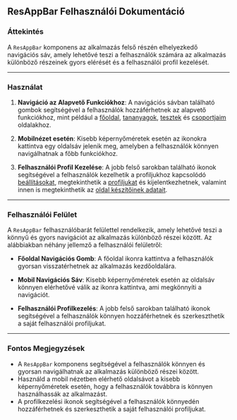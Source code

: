 ## ResAppBar Felhasználói Dokumentáció

### Áttekintés

A `ResAppBar` komponens az alkalmazás felső részén elhelyezkedő navigációs sáv, amely lehetővé teszi a felhasználók számára az alkalmazás különböző részeinek gyors elérését és a felhasználói profil kezelését.

---

### Használat

1. **Navigáció az Alapvető Funkciókhoz**: A navigációs sávban található gombok segítségével a felhasználók hozzáférhetnek az alapvető funkciókhoz, mint például a [főoldal](LandingPageFelhasznaloi.md), [tananyagok](CurriculumsFelhasznaloi.md), [tesztek](TestsFelhasznaloi.md) és [csoportjaim](MyGroupsFelhasznaloi.md) oldalakhoz.

2. **Mobilnézet esetén**: Kisebb képernyőméretek esetén az ikonokra kattintva egy oldalsáv jelenik meg, amelyben a felhasználók könnyen navigálhatnak a főbb funkciókhoz.

3. **Felhasználói Profil Kezelése**: A jobb felső sarokban található ikonok segítségével a felhasználók kezelhetik a profiljukhoz kapcsolódó [beállításokat](SettingsFelhasznaloi.md), megtekinthetik a [profiljukat](MyProfileFelhasznaloi.md) és kijelentkezhetnek, valamint innen is megtekinthetik az [oldal készítőinek adatait](AboutUsFelhasznaloi.md).

---

### Felhasználói Felület

A `ResAppBar` felhasználóbarát felülettel rendelkezik, amely lehetővé teszi a könnyű és gyors navigációt az alkalmazás különböző részei között. Az alábbiakban néhány jellemző a felhasználói felületről:

- **Főoldal Navigációs Gomb**: A főoldal ikonra kattintva a felhasználók gyorsan visszatérhetnek az alkalmazás kezdőoldalára.

- **Mobil Navigációs Sáv**: Kisebb képernyőméretek esetén az oldalsáv könnyen elérhetővé válik az ikonra kattintva, ami megkönnyíti a navigációt.

- **Felhasználói Profilkezelés**: A jobb felső sarokban található ikonok segítségével a felhasználók könnyen hozzáférhetnek és szerkeszthetik a saját felhasználói profiljukat.

---

### Fontos Megjegyzések

- A `ResAppBar` komponens segítségével a felhasználók könnyen és gyorsan navigálhatnak az alkalmazás különböző részei között.
- Használd a mobil nézetben elérhető oldalsávot a kisebb képernyőméretek esetén, hogy a felhasználók továbbra is könnyen használhassák az alkalmazást.
- A profilkezelési ikonok segítségével a felhasználók könnyedén hozzáférhetnek és szerkeszthetik a saját felhasználói profiljukat.
